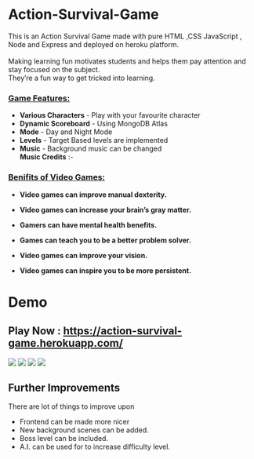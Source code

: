 # Action-Survival-Game
This is an Action Survival Game made with pure HTML ,CSS JavaScript , Node and Express and deployed on heroku platform.
<br><br>
Making learning fun motivates students and helps them pay attention and stay focused on the subject. <br>They’re a fun way to get tricked into learning.



### [Game Features:]()

* **Various Characters** - Play with your favourite character
* **Dynamic Scoreboard** - Using MongoDB Atlas
* **Mode** - Day and Night Mode
* **Levels** - Target Based levels are implemented
* **Music** -  Background music can be changed
<br>**Music Credits** :-  

### [Benifits of Video Games:](https://www.geico.com/living/home/technology/9-reasons-to-give-video-games-a-try/#:~:text=Gaming%20is%20really%20a%20workout%20for%20your%20mind,navigation.%29%203.%20Gamers%20may%20have%20better%20social%20skills.)

 * **Video games can improve manual dexterity.**
    
 * **Video games can increase your brain’s gray matter.**
    
 * **Gamers can have mental health benefits.**

 * **Games can teach you to be a better problem solver.**
    
 * **Video games can improve your vision.**
    
 * **Video games can inspire you to be more persistent.**
    

 
# Demo
## Play Now : https://action-survival-game.herokuapp.com/

![](https://github.com/SahilSK202/Action-Survival-Game/tree/main/static/images/1.png)
![](https://github.com/SahilSK202/Action-Survival-Game/tree/main/static/images/2.png)
![](https://github.com/SahilSK202/Action-Survival-Game/tree/main/static/images/3.png)
![](https://github.com/SahilSK202/Action-Survival-Game/tree/main/static/images/4.png)


## Further Improvements
There are lot of things to improve upon

- Frontend can be made more nicer 
- New background scenes can be added.
- Boss level can be included.
- A.I. can be used for to increase difficulty level.


